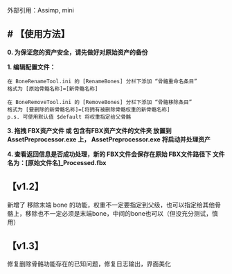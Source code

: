 外部引用：Assimp, mini

## # 【使用方法】
**0. 为保证您的资产安全，请先做好对原始资产的备份**

**1. 编辑配置文件：**

    在 BoneRenameTool.ini 的 [RenameBones] 分栏下添加 “骨骼重命名条目”
	格式为 [原始骨骼名称]=[新骨骼名称]
 
    在 BoneRemoveTool.ini 的 [RemoveBones] 分栏下添加 “骨骼移除条目”
    格式为 [要删除的新骨骼名称]=[将拥有被删除骨骼权重的新骨骼名称]
	p.s. 可使用默认值 $default 将权重指定给父骨骼

**3. 拖拽 FBX资产文件 或 包含有FBX资产文件的文件夹 放置到 AssetPreprocessor.exe 上，
AssetPreprocessor.exe 将启动并处理资产**

**4. 查看返回信息是否成功处理，新的 FBX文件会保存在原始 FBX文件路径下
文件名为：[原始文件名]_Processed.fbx**



## 【v1.2】
新增了 移除末端 bone 的功能，权重不一定要指定到父级，也可以指定给其他骨骼上，移除也不一定必须是末端bone，中间的bone也可以（但没充分测试，慎用）

## 【v1.3】
修复删除骨骼功能存在的已知问题，修复日志输出，界面美化
